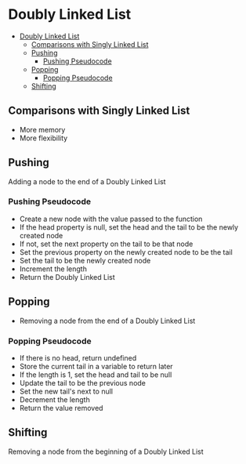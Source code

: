 # Doubly Linked List

- [Doubly Linked List](#doubly-linked-list)
  - [Comparisons with Singly Linked List](#comparisons-with-singly-linked-list)
  - [Pushing](#pushing)
    - [Pushing Pseudocode](#pushing-pseudocode)
  - [Popping](#popping)
    - [Popping Pseudocode](#popping-pseudocode)
  - [Shifting](#shifting)

## Comparisons with Singly Linked List

- More memory
- More flexibility

## Pushing

Adding a node to the end of a Doubly Linked List

### Pushing Pseudocode

- Create a new node with the value passed to the function
- If the head property is null, set the head and the tail to be the newly created node
- If not, set the next property on the tail to be that node
- Set the previous property on the newly created node to be the tail
- Set the tail to be the newly created node
- Increment the length
- Return the Doubly Linked List

## Popping

- Removing a node from the end of a Doubly Linked List

### Popping Pseudocode

- If there is no head, return undefined
- Store the current tail in a variable to return later
- If the length is 1, set the head and tail to be null
- Update the tail to be the previous node
- Set the new tail's next to null
- Decrement the length
- Return the value removed

## Shifting

Removing a node from the beginning of a Doubly Linked List